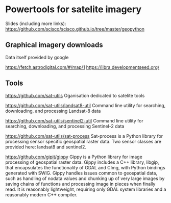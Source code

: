 Powertools for satelite imagery
===============================

Slides (including more links): https://github.com/scisco/scisco.github.io/tree/master/geopython

Graphical imagery downloads
---------------------------

Data itself provided by google

https://fetch.astrodigital.com/#/map/1
https://libra.developmentseed.org/


Tools
-----

https://github.com/sat-utils
Oganisation dedicated to satelite tools

https://github.com/sat-utils/landsat8-util
Command line utility for searching, downloading, and processing Landsat-8 data 

https://github.com/sat-utils/sentinel2-util
Command line utility for searching, downloading, and processing Sentinel-2 data 

https://github.com/sat-utils/sat-process
Sat-process is a Python library for processing sensor specific geospatial raster data. Two sensor classes are provided here: landsat8 and sentinel2.

https://github.com/gipit/gippy
Gippy is a Python library for image processing of geospatial raster data. Gippy includes a C++ library, libgip, that encapsulates the functionality of GDAL and CImg, with Python bindings generated with SWIG. Gippy handles issues common to geospatial data, such as handling of nodata values and chunking up of very large images by saving chains of functions and processing image in pieces when finally read. It is reasonably lightweight, requiring only GDAL system libraries and a reasonably modern C++ compiler.

